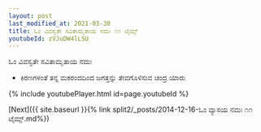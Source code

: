 ```yaml
---
layout: post
last_modified_at: 2021-03-30
title: ಓಂ ವಿವಸ್ವತೇ ಸವಿತಾಮೃತಾಯ ನಮಃ ೧೧ ಟೈಮ್ಸ್
youtubeId: zVJuDW4lLSU
---
```

 
 
 ಓಂ ವಿವಸ್ವತೇ ಸವಿತಾಮೃತಾಯ ನಮಃ  
 
 -  ಕಿರಣಗಳಂತೆ ತನ್ನ ಮಕರಂದದಿಂದ ಜಗತ್ತನ್ನು ತೇವಗೊಳಿಸುವ ಚಂದ್ರ ಯಾರು 
 
  
 
  
 
 
 
 
 
 


{% include youtubePlayer.html id=page.youtubeId %}
 
[Next]({{ site.baseurl }}{% link  split2/_posts/2014-12-16-ಓಂ ವ್ಯಾಸಯ ನಮಃ ೧೧ ಟೈಮ್ಸ್.md%})
 
